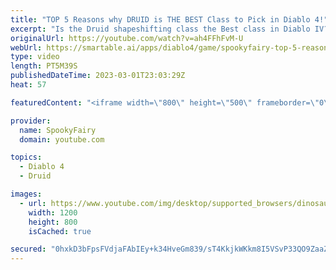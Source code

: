 ```yaml
---
title: "TOP 5 Reasons why DRUID is THE BEST Class to Pick in Diablo 4!"
excerpt: "Is the Druid shapeshifting class the Best class in Diablo IV? - Here are my Top 5 reasons (aside from fun-factor and good looks) ..."
originalUrl: https://youtube.com/watch?v=ah4FFhFvM-U
webUrl: https://smartable.ai/apps/diablo4/game/spookyfairy-top-5-reasons-why-druid-is-the-best-class-to-pick-in-diablo-4/
type: video
length: PT5M39S
publishedDateTime: 2023-03-01T23:03:29Z
heat: 57

featuredContent: "<iframe width=\"800\" height=\"500\" frameborder=\"0\" src=\"https://www.youtube.com/embed/ah4FFhFvM-U\" allow=\"accelerometer; autoplay; encrypted-media; gyroscope; picture-in-picture\" allowfullscreen></iframe>"

provider:
  name: SpookyFairy
  domain: youtube.com

topics:
  - Diablo 4
  - Druid

images:
  - url: https://www.youtube.com/img/desktop/supported_browsers/dinosaur.png
    width: 1200
    height: 800
    isCached: true

secured: "0hxkD3bFpsFVdjaFAbIEy+k34HveGm839/sT4KkjkWKkm8I5VSvP33QO9ZaaZBtr1VebrdQ2G9ObTHo3/Y62gkofnile39PKuW+E6hq+LPHhmCVTP6J7j/gyw1KjfPYbVfRCSJ76To87alrYOY/vfat4RbPVw0jMWPOObFgvUpyLQYjnTWqIlbcQEteNO3WTWCc87YbjsCZHgn6OHE58yu7X1EWZdQNZK/jMkWR53IBN73sGnLRLC2BbWfc824SmEBQcYQHnPEx5ds8hcR3SFOTyrzpVRwM8hkDtvvxlKbMxlkIXQeLKZpAYn9L3gcS9TGKziB3eKSwRcx5SeiLc483Puh93cBtDemeHl/vCgsMXXVTFvd/85ebMsskdp6sduGPzQZINJHqbHxc6n3ZVFP5dJQKDj4rdmdObhPsQUc0=;ZCGWz3p28BxozGkIeunGFw=="
---
```


